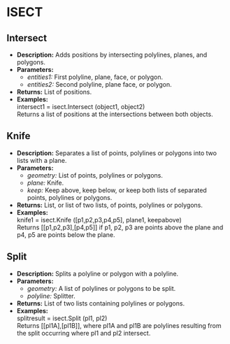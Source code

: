 # ISECT    

## Intersect  
* **Description:** Adds positions by intersecting polylines, planes, and polygons.  
* **Parameters:**  
  * *entities1:* First polyline, plane, face, or polygon.  
  * *entities2:* Second polyline, plane face, or polygon.  
* **Returns:** List of positions.  
* **Examples:**  
intersect1 = isect.Intersect (object1, object2)  
Returns a list of positions at the intersections between both objects.
  
  
## Knife  
* **Description:** Separates a list of points, polylines or polygons into two lists with a plane.  
* **Parameters:**  
  * *geometry:* List of points, polylines or polygons.  
  * *plane:* Knife.  
  * *keep:* Keep above, keep below, or keep both lists of separated points, polylines or polygons.  
* **Returns:** List, or list of two lists, of points, polylines or polygons.  
* **Examples:**  
knife1 = isect.Knife ([p1,p2,p3,p4,p5], plane1, keepabove)  
Returns [[p1,p2,p3],[p4,p5]] if p1, p2, p3 are points above the plane and p4, p5 are points below the plane.
  
  
## Split  
* **Description:** Splits a polyline or polygon with a polyline.  
* **Parameters:**  
  * *geometry:* A list of polylines or polygons to be split.  
  * *polyline:* Splitter.  
* **Returns:** List of two lists containing polylines or polygons.  
* **Examples:**  
splitresult = isect.Split (pl1, pl2)  
Returns [[pl1A],[pl1B]], where pl1A and pl1B are polylines resulting from the split occurring where pl1 and pl2 intersect.
  
  
